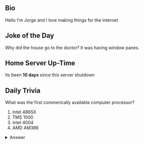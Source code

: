 ## Bio

Hello I'm Jorge and I love making things for the internet

## Joke of the Day

Why did the house go to the doctor? It was having window panes.

## Home Server Up-Time

Its been **10 days** since this server shutdown


## Daily Trivia

What was the first commerically available computer processor?
 1. Intel 486SX
 2. TMS 1000
 3. Intel 4004
 4. AMD AM386

<details>
  <summary>Answer</summary>
  Intel 4004
</details>
